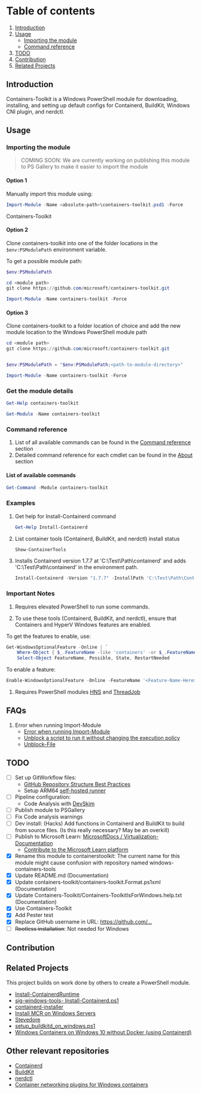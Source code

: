 # Table of contents

1. [Introduction](#introduction)
2. [Usage](#usage)
    - [Importing the module](#importing-the-module)
    - [Command reference](#command-reference)
3. [TODO](#todo)
4. [Contribution](#contribution)
5. [Related Projects](#related-projects)

## Introduction

Containers-Toolkit is a Windows PowerShell module for downloading, installing, and setting up default configs for Containerd, BuildKit, Windows CNI plugin, and nerdctl.

## Usage

### Importing the module

> COMING SOON: We are currently working on publishing this module to PS Gallery to make it easier to import the module

#### Option 1

Manually import this module using:

```PowerShell
Import-Module -Name <absolute-path>\containers-toolkit.psd1 -Force
```

Containers-Toolkit

#### Option 2

Clone containers-toolkit into one of the folder locations in the `$env:PSModulePath` environment variable.

To get a possible module path:

```PowerShell
$env:PSModulePath
```

```PowerShell
cd <module path>
git clone https://github.com/microsoft/containers-toolkit.git
```

```PowerShell
Import-Module -Name containers-toolkit -Force
```

#### Option 3

Clone containers-toolkit to a folder location of choice and add the new module location to the Windows PowerShell module path

```PowerShell
cd <module path>
git clone https://github.com/microsoft/containers-toolkit.git


$env:PSModulePath = "$env:PSModulePath;<path-to-module-directory>"

Import-Module -Name containers-toolkit -Force
```

### Get the module details

```PowerShell
Get-Help containers-toolkit
```

```PowerShell
Get-Module -Name containers-toolkit
```

### Command reference

1. List of all available commands can be found in the [Command reference](./docs/command-reference.md) section
1. Detailed command reference for each cmdlet can be found in the [About](./docs/About/) section

#### List of available commands

```PowerShell
Get-Command -Module containers-toolkit
```

### Examples

1. Get help for Install-Containerd command

    ```PowerShell
    Get-Help Install-Containerd
    ```

2. List container tools (Containerd, BuildKit, and nerdctl) install status

    ```PowerShell
    Show-ContainerTools
    ```

3. Installs Containerd version 1.7.7 at 'C:\Test\Path\containerd' and adds 'C:\Test\Path\containerd' in the environment path.

    ```powershell
    Install-Containerd -Version "1.7.7" -InstallPath 'C:\Test\Path\Containerd'
    ```

### Important Notes

1. Requires elevated PowerShell to run some commands.

1. To use these tools (Containerd, BuildKit, and nerdctl), ensure that Containers and HyperV Windows features are enabled.

To get the features to enable, use:

```PowerShell
Get-WindowsOptionalFeature -Online | `
    Where-Object { $_.FeatureName -like 'containers' -or $_.FeatureName -match "Microsoft-Hyper-V(-All)?$" } | `
    Select-Object FeatureName, Possible, State, RestartNeeded
```

To enable a feature:

```PowerShell
Enable-WindowsOptionalFeature -Online -FeatureName '<Feature-Name-Here>' -All -NoRestart
```

1. Requires PowerShell modules [HNS](https://www.powershellgallery.com/packages/HNS) and [ThreadJob](https://www.powershellgallery.com/packages/ThreadJob)

## FAQs

1. Error when running Import-Module
    - [Error when running Import-Module](https://vnote42.net/2019/07/30/error-when-running-import-module/)
    - [Unblock a script to run it without changing the execution policy](https://learn.microsoft.com/en-us/powershell/module/microsoft.powershell.security/set-executionpolicy?view=powershell-7.4#example-7-unblock-a-script-to-run-it-without-changing-the-execution-policy)
    - [Unblock-File](https://learn.microsoft.com/en-us/powershell/module/microsoft.powershell.utility/unblock-file?view=powershell-7.4)

## TODO
- [ ] Set up GitWorkflow files: 
    - [GitHub Repository Structure Best Practices](https://medium.com/code-factory-berlin/github-repository-structure-best-practices-248e6effc405)
    - Setup ARM64 [self-hosted runner](https://docs.github.com/en/actions/hosting-your-own-runners/managing-self-hosted-runners/about-self-hosted-runners)
- [ ] Pipeline configuration:
  - Code Analysis with [DevSkim](https://aka.ms/DevSkim)
- [ ] Publish module to PSGallery
- [ ] Fix Code analysis warnings
- [ ] Dev install: (Hacks) Add functions in Containerd and BuildKit to build from source files. (Is this really necessary? May be an overkill)
- [ ] Publish to Microsoft Learn: [MicrosoftDocs
/
Virtualization-Documentation](https://github.com/MicrosoftDocs/Virtualization-Documentation/tree/live/virtualization/windowscontainers)
  - [Contribute to the Microsoft Learn platform](https://learn.microsoft.com/en-us/contribute/content/?source=recommendations)
- [x] Rename this module to containerstoolkit: The current name for this module might cause confusion with repository named windows-containers-tools
- [x] Update README.md (Documentation)
- [x] Update containers-toolkit/containers-toolkit.Format.ps1xml (Documentation)
- [x] Update Containers-Toolkit/Containers-ToolkitlsForWindows.help.txt (Documentation)
- [x] Use Containers-Toolkit
- [x] Add Pester test
- [x] Replace GitHub username in URL: <https://github.com/...>
- [ ] ~~Rootless installation~~: Not needed for Windows

## Contribution

## Related Projects

This project builds on work done by others to create a PowerShell module.

- [Install-ContainerdRuntime](https://github.com/microsoft/Windows-Containers/blob/Main/helpful_tools/Install-ContainerdRuntime/install-containerd-runtime.ps1)
- [sig-windows-tools- Install-Containerd.ps1](https://github.com/kubernetes-sigs/sig-windows-tools/blob/master/hostprocess/Install-Containerd.ps1)
- [containerd-installer](https://github.com/lippertmarkus/containerd-installer)
- [Install MCR on Windows Servers](https://docs.mirantis.com/mcr/20.10/install/mcr-windows.html)
- [Stevedore](https://github.com/slonopotamus/stevedore)
- [setup_buildkitd_on_windows.ps1](https://gist.github.com/gabriel-samfira/6e56238ad11c24f490ac109bdd378471)
- [Windows Containers on Windows 10 without Docker (using Containerd)](https://www.jamessturtevant.com/posts/Windows-Containers-on-Windows-10-without-Docker-using-Containerd/)

## Other relevant repositories

- [Containerd](https://github.com/containerd/containerd)
- [BuildKit](https://github.com/moby/buildkit)
- [nerdctl](https://github.com/containerd/nerdctl)
- [Container networking plugins for Windows containers](https://github.com/microsoft/windows-container-networking)

